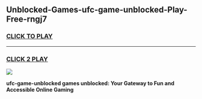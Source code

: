 
## Unblocked-Games-ufc-game-unblocked-Play-Free-rngj7
<h3>
<a href="https://premium76.site?title=ufc-game-unblocked&ref=15A">CLICK TO PLAY</a></h3>
<hr>

<h3>
<a href="https://premium76.site?title=ufc-game-unblocked&ref=15A">CLICK 2 PLAY</a>
  
</h3>

<a href="https://premium76.site?title=ufc-game-unblocked&ref=15A"><img src="https://clearcache.store/games.png"></a>


**ufc-game-unblocked games unblocked: Your Gateway to Fun and Accessible Online Gaming**
